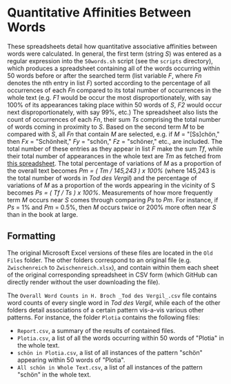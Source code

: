 # Quantitative Affinities Between Words

These spreadsheets detail how quantitative associative affinities between words were calculated. In general, the first term (string *S*) was entered as a regular expression into the `50words.sh` script (see the `scripts` directory), which produces a spreadsheet containing all of the words occurring within 50 words before or after the searched term (list variable *F*, where *Fn* denotes the nth entry in list *F*) sorted according to the percentage of all occurrences of each *Fn* compared to its total number of occurrences in the whole text (e.g. *F1* would be occur the most disproportionately, with say 100% of its appearances taking place within 50 words of *S*, *F2* would occur next disproportionately, with say 99%, etc.) The spreadsheet also lists the count of occurrences of each *Fn*, their sum *Ts* comprising the total number of words coming in proximity to *S*. Based on the second term *M* to be compared with *S*, all *Fn* that contain *M* are selected, e.g. if *M* = "[Ss]chön," then *Fx* = "Schönheit," *Fy* = "schön," *Fz* = "schöner," etc., are included. The total number of these entries as they appear in list *F* make the sum *Tf*, while their total number of appearances in the whole text are *Tm* as fetched from [this spreadsheet](https://goo.gl/Z8sw4t). The total percentage of variations of *M* as a proportion of the overall text becomes *Pm = ( Tm / 145,243 ) x 100%* (where 145,243 is the total number of words in *Tod des Vergil*) and the percentage of variations of *M* as a proportion of the words appearing in the vicinity of S becomes *Ps = ( Tf / Ts ) x 100%*. Measurements of how more frequently term *M* occurs near *S* comes through comparing *Ps* to *Pm*. For instance, if *Ps* = 1% and *Pm* = 0.5%, then *M* occurs twice or 200% more often near *S* than in the book at large.

## Formatting

The original Microsoft Excel versions of these files are located in the `Old Files` folder. The other folders correspond to an original file (e.g. `Zwischenreich` to `Zwischenreich.xlsx`), and contain within them each sheet of the original corresponding spreadsheet in CSV form (which GitHub can directly render without the user downloading the file).

The `Overall Word Counts in H. Broch _Tod des Vergil_.csv` file contains word counts of every single word in *Tod des Vergil*, while each of the other folders detail associations of a certain pattern vis-a-vis various other patterns. For instance, the folder `Plotia` contains the following files:

- `Report.csv`, a summary of the results of contained files.
- `Plotia.csv`, a list of all the words occurring within 50 words of "Plotia" in the whole text.
- `schön in Plotia.csv`, a list of all instances of the pattern "schön" appearing within 50 words of "Plotia".
- `All schön in Whole Text.csv`, a list of all instances of the pattern "schön" in the whole text.
